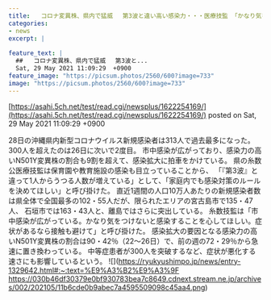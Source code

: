 ```yaml
---
title:   コロナ変異株、県内で猛威　 第3波と違い高い感染力・・・医療技監 「かなり気をつけないと感染する」  
categories:
- news
excerpt: |
  
feature_text: |
  ##   コロナ変異株、県内で猛威　 第3波と...
  Sat, 29 May 2021 11:09:29  +0900
feature_image: "https://picsum.photos/2560/600?image=733"
image: "https://picsum.photos/2560/600?image=733"
---
```


[https://asahi.5ch.net/test/read.cgi/newsplus/1622254169/](https://asahi.5ch.net/test/read.cgi/newsplus/1622254169/)
posted on Sat, 29 May 2021 11:09:29  +0900

<!--more-->

28日の沖縄県内新型コロナウイルス新規感染者は313人で過去最多になった。 300人を超えたのは26日に次いで2度目。 市中感染が広がっており、感染力の高いN501Y変異株の割合も9割を超えて、感染拡大に拍車をかけている。 県の糸数公医療技監は保育園や教育施設の感染も目立っていることから、 「『第3波』と違って1人からうつる人数が増えている」として、「家庭内でも感染対策のルールを決めてほしい」と呼び掛けた。 直近1週間の人口10万人あたりの新規感染者数は県全体で全国最多の102・55人だが、限られたエリアの宮古島市で135・47人、 石垣市では163・43人と、離島ではさらに突出している。 糸数技監は「市中感染が広がっている。かなり気をつけないと感染することを心してほしい。症状があるなら接触も避けて」と呼び掛けた。 感染拡大の要因となる感染力の高いN501Y変異株の割合は90・42％（22〜26日）で、前の週の72・29％から急速に置き換わっている。 中等症患者が300人を突破するなど、症状が悪化する速さにも影響しているという。 ![](https://ryukyushimpo.jp/news/entry-1329642.html#:~:text=%E9%A3%B2%E9%A3%9F https://030b46df30379e0bf930783bea7c8649.cdnext.stream.ne.jp/archives/002/202105/11b6cde0b9abec7a4595509098c45aa4.png)
